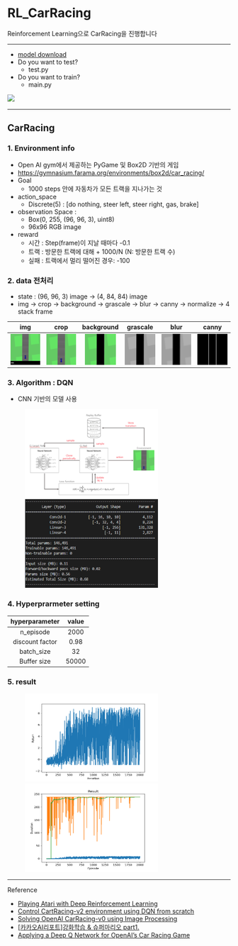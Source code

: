 # RL_CarRacing
Reinforcement Learning으로 CarRacing을 진행합니다

---
- [model download](https://github.com/shiney5213/RL_CarRacing/blob/main/models/CarRacing_DQN_8.907.pt)
- Do you want to test?
    - test.py
- Do you want to train?
    - main.py

<img src = "https://github.com/shiney5213/RL_CarRacing/assets/54365104/0a7cffe9-993d-411e-97be-74e28e43020b">

---

## CarRacing 
### 1. Environment info
- Open AI gym에서 제공하는 PyGame 및  Box2D 기반의 게임
- https://gymnasium.farama.org/environments/box2d/car_racing/
- Goal 
    - 1000 steps 안에 자동차가 모든 트랙을 지나가는 것
- action_space 
    -  Discrete(5) :  [do nothing, steer left, steer right, gas, brake]
-  observation Space : 
    - Box(0, 255, (96, 96, 3), uint8)
    - 96x96 RGB image
- reward
    - 시간 : Step(frame)이 지날 때마다 -0.1
    - 트랙 : 방문한 트랙에 대해 + 1000/N (N: 방문한 트랙 수)
    - 실패 : 트랙에서 멀리 떨어진 경우: -100

### 2. data 전처리
- state : (96, 96, 3) image -> (4, 84, 84) image
-  img -> crop -> background -> grascale -> blur -> canny -> normalize -> 4 stack frame

|img| crop|background|grascale|blur|canny |
|:---:|:---:|:---:|:---:|:---:|:---:|
|<img src = "./image/preprocess/0.img.png" width="70" height="70">|<img src = "./image/preprocess/1.croped.png" width="70" height="70">|<img src = "./image/preprocess/2.green.png" width="70" height="70">|<img src = "./image/preprocess/3.gray.png" width="70" height="70">|<img src = "./image/preprocess/4.blur.png" width="70" height="70">|<img src = "./image/preprocess/5.canny.png" width="70" height="70">

### 3. Algorithm : DQN
- CNN 기반의 모델 사용
<figure class="half">
 <a href="link"><img src = "./image/DQN.png" width="300" height="200"></a>
 <a href="link"><img src = "./image/Q_net.png" width="300" height="200"></a>
 </figure>

### 4. Hyperprarmeter setting
|hyperparameter|value|
|:---:|:---:|
|n_episode|2000|
|discount factor|0.98|
|batch_size|32|
|Buffer size|50000|

### 5. result
<figure class="half">
 <a href="link"><img src = "./image/results/9.DQN_dqn_descrete_e2000_e1000.png" width="300" height="200"></a>
 <a href="link"><img src = "./image/results/9.DQN_dqn_descrete_e2000_e1000_2000_durations.png" width="300" height="200"></a>
 </figure>


---
Reference
- [Playing Atari with Deep Reinforcement Learning](https://arxiv.org/abs/1312.5602)
- [Control CartRacing-v2 environment using DQN from scratch](https://hiddenbeginner.github.io/study-notes/contents/tutorials/2023-04-20_CartRacing-v2_DQN.html)
- [Solving OpenAI CarRacing-v0 using Image Processing](https://medium.com/@kartha.kishan/solving-openai-carracing-v0-using-image-processing-5e1005ee0cb)
- [[카카오AI리포트]강화학습 & 슈퍼마리오 part1.](https://brunch.co.kr/@kakao-it/144)
- [Applying a Deep Q Network for OpenAI’s Car Racing Game](https://towardsdatascience.com/applying-a-deep-q-network-for-openais-car-racing-game-a642daf58fc9)

